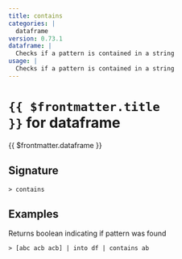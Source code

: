 ```yaml
---
title: contains
categories: |
  dataframe
version: 0.73.1
dataframe: |
  Checks if a pattern is contained in a string
usage: |
  Checks if a pattern is contained in a string
---
```


# <code>{{ $frontmatter.title }}</code> for dataframe

<div class='command-title'>{{ $frontmatter.dataframe }}</div>

## Signature

```> contains ```

## Examples

Returns boolean indicating if pattern was found
```shell
> [abc acb acb] | into df | contains ab
```
